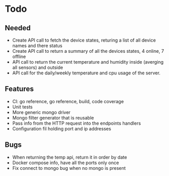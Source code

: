 # Todo

## Needed

- Create API call to fetch the device states, returing a list of all device names and there status
- Create API call to return a summary of all the devices states, 4 online, 7 offline
- API call to return the current temperature and humidity inside (averging all sensors) and outside
- API call for the daily/weekly temperature and cpu usage of the server.

## Features

- CI: go reference, go reference, build, code coverage
- Unit tests
- More generic mongo driver
- Mongo filter generator that is reusable
- Pass info from the HTTP request into the endpoints handlers
- Configuration fil holding port and ip addresses

## Bugs

- When returning the temp api, return it in order by date
- Docker compose info, have all the ports only once
- Fix connect to mongo bug when no mongo is present
